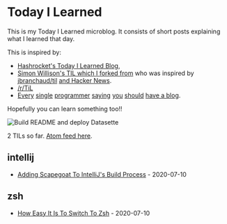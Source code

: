 # Today I Learned

This is my Today I Learned microblog. It consists of short posts explaining what I learned that day. 

This is inspired by: 
- [Hashrocket's Today I Learned Blog](https://til.hashrocket.com/), 
- [Simon Willison's TIL which I forked from](https://github.com/simonw/til) who was inspired by [jbranchaud/til](https://github.com/jbranchaud/til) [and Hacker News](https://news.ycombinator.com/item?id=22908044).
- [/r/TiL](https://www.reddit.com/r/todayilearned/) 
- [Every](https://hackernoon.com/what-you-need-to-write-about-programming-ce57cdc3b206) [single](https://tommcfarlin.com/programmers-should-blog/) [programmer](https://medium.com/planet-arkency/why-blog-as-a-software-developer-b9d5ef4b1250) [saying](http://www.thomashanning.com/10-reasons-you-should-blog-as-a-developer/) [you](https://dzone.com/articles/why-programmers-should-have) [should](https://simpleprogrammer.com/is-it-ok-for-new-programmers-to-blog-about-what-they-are-learning/) [have a blog](https://devblast.com/b/why-you-should-have-a-programming-blog). 

Hopefully you can learn something too!!

![Build README and deploy Datasette](https://github.com/jakehschwartz/til/workflows/Build%20README%20and%20deploy%20Datasette/badge.svg)

<!-- count starts -->2<!-- count ends --> TILs so far. <a href="https://til.simonwillison.net/til/feed.atom">Atom feed here</a>.

<!-- index starts -->
## intellij

* [Adding Scapegoat To IntelliJ's Build Process](https://github.com/jakehschwartz/til/blob/master/intellij/scapegoat-intellij.md) - 2020-07-10

## zsh

* [How Easy It Is To Switch To Zsh](https://github.com/jakehschwartz/til/blob/master/zsh/switch-bash-zsh.md) - 2020-07-10
<!-- index ends -->
